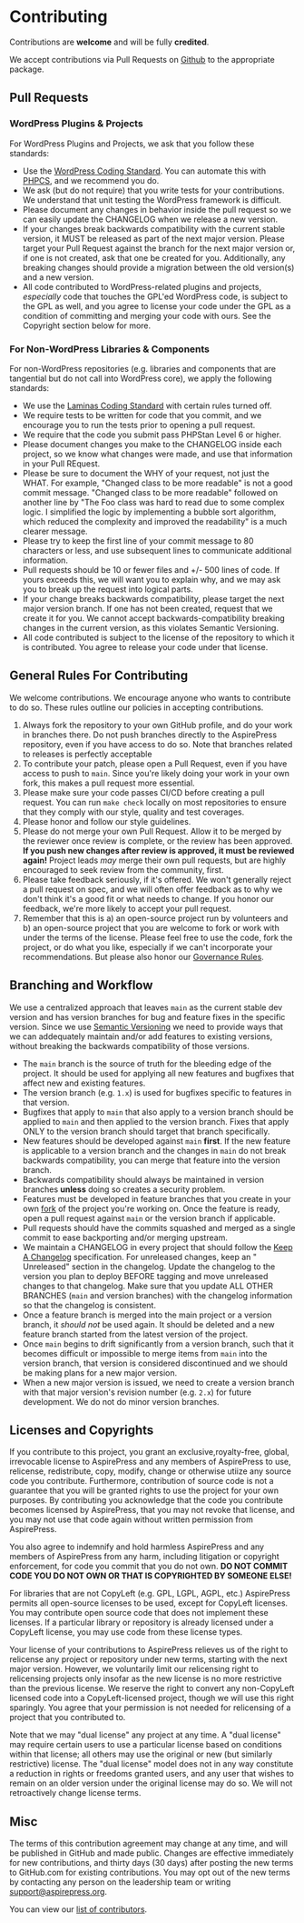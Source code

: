 # Contributing

Contributions are **welcome** and will be fully **credited**.

We accept contributions via Pull Requests on [Github](https://github.com/AspirePress) to the appropriate package.

## Pull Requests

### WordPress Plugins & Projects

For WordPress Plugins and Projects, we ask that you follow these standards:

* Use the [WordPress Coding Standard](https://developer.wordpress.org/coding-standards/wordpress-coding-standards/). You
  can automate this with [PHPCS](https://github.com/WordPress/WordPress-Coding-Standards), and we recommend you do.
* We ask (but do not require) that you write tests for your contributions. We understand that unit testing the WordPress
  framework is difficult.
* Please document any changes in behavior inside the pull request so we can easily update the CHANGELOG when we release
  a new version.
* If your changes break backwards compatibility with the current stable version, it MUST be released as part of the next
  major version. Please target your Pull Request against the branch for the next major version or, if one is not
  created, ask that one be created for you. Additionally, any breaking changes should provide a migration between the
  old version(s) and a new version.
* All code contributed to WordPress-related plugins and projects, *especially* code that touches the GPL'ed WordPress
  code, is subject to the GPL as well, and you agree to license your code under the GPL as a condition of committing and
  merging your code with ours. See the Copyright section below for more.

### For Non-WordPress Libraries & Components

For non-WordPress repositories (e.g. libraries and components that are tangential but do not call into WordPress core),
we apply the following standards:

* We use the [Laminas Coding Standard](https://docs.laminas.dev/laminas-coding-standard/) with certain rules turned off.
* We require tests to be written for code that you commit, and we encourage you to run the tests prior to opening a pull
  request.
* We require that the code you submit pass PHPStan Level 6 or higher.
* Please document changes you make to the CHANGELOG inside each project, so we know what changes were made, and use that
  information in your Pull REquest.
* Please be sure to document the WHY of your request, not just the WHAT. For example, "Changed class to be more
  readable" is not a good commit message. "Changed class to be more readable" followed on another line by "The Foo class
  was hard to read due to some complex logic. I simplified the logic by implementing a bubble sort algorithm, which
  reduced the complexity and improved the readability" is a much clearer message.
* Please try to keep the first line of your commit message to 80 characters or less, and use subsequent lines to
  communicate additional information.
* Pull requests should be 10 or fewer files and +/- 500 lines of code. If yours exceeds this, we will want you to
  explain why, and we may ask you to break up the request into logical parts.
* If your change breaks backwards compatibility, please target the next major version branch. If one has not been
  created, request that we create it for you. We cannot accept backwards-compatibility breaking changes in the current
  version, as this violates Semantic Versioning.
* All code contributed is subject to the license of the repository to which it is contributed. You agree to release your
  code under that license.

## General Rules For Contributing

We welcome contributions. We encourage anyone who wants to contribute to do so. These rules outline our policies in
accepting contributions.

1. Always fork the repository to your own GitHub profile, and do your work in branches there. Do not push branches
   directly to the AspirePress repository, even if you have access to do so. Note that branches related to releases is
   perfectly acceptable
2. To contribute your patch, please open a Pull Request, even if you have access to push to `main`. Since you're likely
   doing your work in your own fork, this makes a pull request more essential.
3. Please make sure your code passes CI/CD before creating a pull request. You can run `make check` locally on most
   repositories to ensure that they comply with our style, quality and test coverages.
4. Please honor and follow our style guidelines.
5. Please do not merge your own Pull Request. Allow it to be merged by the reviewer once review is complete, or the
   review has been approved. **If you push new changes after review is approved, it must be reviewed again!** Project
   leads *may* merge their own pull requests, but are highly encouraged to seek review from the community, first.
6. Please take feedback seriously, if it's offered. We won't generally reject a pull request on spec, and we will often
   offer feedback as to why we don't think it's a good fit or what needs to change. If you honor our feedback, we're
   more
   likely to accept your pull request.
7. Remember that this is a) an open-source project run by volunteers and b) an open-source project that you are welcome
   to fork or work with under the terms of the license. Please feel free to use the code, fork the project, or do what
   you like, especially if we can't incorporate your recommendations. But please also honor
   our [Governance Rules](GOVERNANCE.md).

## Branching and Workflow

We use a centralized approach that leaves `main` as the current stable dev version and has version branches for bug and feature
fixes in the specific version. Since we use [Semantic Versioning](https://semver.org/) we need to provide ways that
we can addequately maintain and/or add features to existing versions, without breaking the backwards compatibility of
those versions.

* The `main` branch is the source of truth for the bleeding edge of the project. It should be used for applying all new
  features and bugfixes that affect new and existing features.
* The version branch (e.g. `1.x`) is used for bugfixes specific to features in that version. 
* Bugfixes that apply to `main` that also apply to a version branch should be applied to `main` and then applied to the version
  branch. Fixes that apply ONLY to the version branch should target that branch specifically.
* New features should be developed against `main` **first**. If the new feature is applicable to a version branch and
  the changes in `main` do not break backwards compatibility, you can merge that feature into the version branch.
* Backwards compatibility should always be maintained in version branches **unless** doing so creates a security
  problem.
* Features must be developed in feature branches that you create in your own [fork](https://docs.github.com/en/pull-requests/collaborating-with-pull-requests/working-with-forks/fork-a-repo) of the project you're working on.
  Once the feature is ready, open a pull request against `main` or the version branch if applicable.
* Pull requests should have the commits squashed and merged as a single commit to ease backporting and/or merging
  upstream.
* We maintain a CHANGELOG in every project that should follow
  the [Keep A Changelog](https://keepachangelog.com/en/1.1.0/) specification. For unreleased changes, keep an "
  Unreleased" section in the changelog. Update the changelog to the version you plan to deploy BEFORE tagging and move
  unreleased changes to that changelog. Make sure that you update ALL OTHER BRANCHES (`main` and version branches) with
  the changelog information so that the changelog is consistent.
* Once a feature branch is merged into the main project or a version branch, it *should not* be used again. It should be
  deleted and a new feature branch started from the latest version of the project.
* Once `main` begins to drift significantly from a version branch, such that it becomes difficult or impossible to merge
  items from `main` into the version branch, that version is considered discontinued and we should be making plans for a
  new major version.
* When a new major version is issued, we need to create a version branch with that major version's revision number (e.g.
  `2.x`) for future development. We do not do minor version branches.

## Licenses and Copyrights

If you contribute to this project, you grant an exclusive,royalty-free, global, irrevocable license to AspirePress and
any members of AspirePress to use, relicense, redistribute, copy, modify, change or otherwise utiize any source code you
contribute. Furthermore, contribution of source code is not a guarantee that you will be granted rights to use the
project for your own purposes. By contributing you acknowledge that the code you contribute becomes licensed by
AspirePress, that you may not revoke that license, and you may not use that code again without written permission from
AspirePress.

You also agree to indemnify and hold harmless AspirePress and any members of AspirePress from any harm, including
litigation or copyright enforcement, for code you commit that you do not own. **DO NOT COMMIT CODE YOU DO NOT OWN OR
THAT IS COPYRIGHTED BY SOMEONE ELSE!**

For libraries that are not CopyLeft (e.g. GPL, LGPL, AGPL, etc.) AspirePress permits all open-source licenses to be
used, except for CopyLeft licenses. You may contribute open source code that does not implement these licenses. If a
particular library or repository is already licensed under a CopyLeft license, you may use code from these license
types.

Your license of your contributions to AspirePress relieves us of the right to relicense any project or repository under
new terms, starting with the next major version. However, we voluntarily limit our relicensing right to relicensing
projects only insofar as the new license is no more restrictive than the previous license. We reserve the right to
convert any non-CopyLeft licensed code into a CopyLeft-licensed project, though we will use this right sparingly. You
agree that your permission is not needed for relicensing of a project that you contributed to.

Note that we may "dual license" any project at any time. A "dual license" may require certain users to use a particular
license based on conditions within that license; all others may use the original or new (but similarly restrictive)
license. The "dual license" model does not in any way constitute a reduction in rights or freedoms granted users, and
any user that wishes to remain on an older version under the original license may do so. We will not retroactively
change license terms.

## Misc

The terms of this contribution agreement may change at any time, and will be published in GitHub and made public.
Changes are effective immediately for new contributions, and thirty days (30 days) after posting the new terms to
GitHub.com for existing contributions. You may opt out of the new terms by contacting any person on the leadership team
or writing support@aspirepress.org.

You can view our [list of contributors](CREDITS.md).